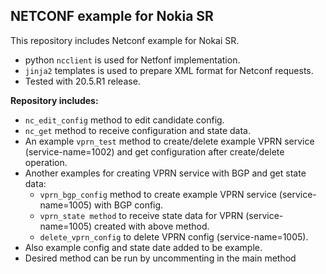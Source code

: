 ## NETCONF example for Nokia SR

This repository includes Netconf example for Nokai SR.
* python `ncclient` is used for Netfonf implementation.
* `jinja2` templates is used to prepare XML format for Netconf requests.
* Tested with 20.5.R1 release.

__Repository includes:__
* `nc_edit_config` method to edit candidate config.
* `nc_get` method to receive configuration and state data.
* An example `vprn_test` method to create/delete example VPRN service (service-name=1002) and get configuration after create/delete operation.
* Another examples for creating VPRN service with BGP and get state data:
    * `vprn_bgp_config` method to create example VPRN service (service-name=1005) with BGP config.
    * `vprn_state method` to receive state data for VPRN (service-name=1005) created with above method.
    * `delete_vprn_config` to delete VPRN config (service-name=1005).
* Also example config and state date added to be example.
* Desired method can be run by uncommenting in the main method